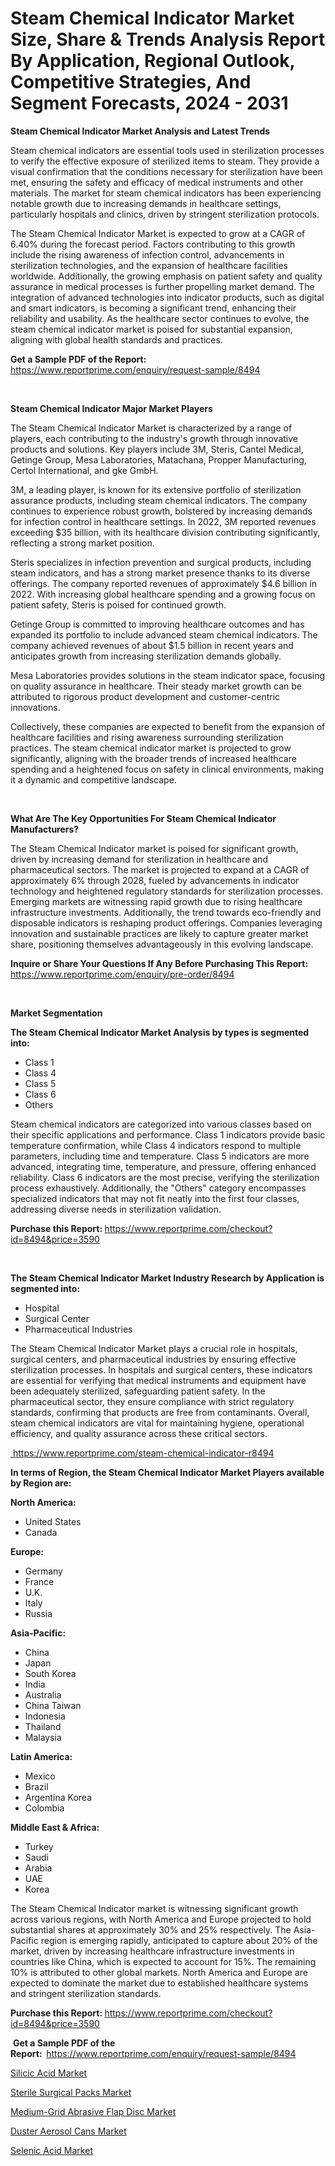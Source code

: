 <p><h1>Steam Chemical Indicator Market Size, Share & Trends Analysis Report By Application, Regional Outlook, Competitive Strategies, And Segment Forecasts, 2024 - 2031</h1></p><p><strong>Steam Chemical Indicator Market Analysis and Latest Trends</strong></p>
<p><p>Steam chemical indicators are essential tools used in sterilization processes to verify the effective exposure of sterilized items to steam. They provide a visual confirmation that the conditions necessary for sterilization have been met, ensuring the safety and efficacy of medical instruments and other materials. The market for steam chemical indicators has been experiencing notable growth due to increasing demands in healthcare settings, particularly hospitals and clinics, driven by stringent sterilization protocols.</p><p>The Steam Chemical Indicator Market is expected to grow at a CAGR of 6.40% during the forecast period. Factors contributing to this growth include the rising awareness of infection control, advancements in sterilization technologies, and the expansion of healthcare facilities worldwide. Additionally, the growing emphasis on patient safety and quality assurance in medical processes is further propelling market demand. The integration of advanced technologies into indicator products, such as digital and smart indicators, is becoming a significant trend, enhancing their reliability and usability. As the healthcare sector continues to evolve, the steam chemical indicator market is poised for substantial expansion, aligning with global health standards and practices.</p></p>
<p><strong>Get a Sample PDF of the Report:&nbsp;</strong> <a href="https://www.reportprime.com/enquiry/request-sample/8494">https://www.reportprime.com/enquiry/request-sample/8494</a></p>
<p>&nbsp;</p>
<p><strong>Steam Chemical Indicator Major Market Players</strong></p>
<p><p>The Steam Chemical Indicator Market is characterized by a range of players, each contributing to the industry's growth through innovative products and solutions. Key players include 3M, Steris, Cantel Medical, Getinge Group, Mesa Laboratories, Matachana, Propper Manufacturing, Certol International, and gke GmbH.</p><p>3M, a leading player, is known for its extensive portfolio of sterilization assurance products, including steam chemical indicators. The company continues to experience robust growth, bolstered by increasing demands for infection control in healthcare settings. In 2022, 3M reported revenues exceeding $35 billion, with its healthcare division contributing significantly, reflecting a strong market position.</p><p>Steris specializes in infection prevention and surgical products, including steam indicators, and has a strong market presence thanks to its diverse offerings. The company reported revenues of approximately $4.6 billion in 2022. With increasing global healthcare spending and a growing focus on patient safety, Steris is poised for continued growth.</p><p>Getinge Group is committed to improving healthcare outcomes and has expanded its portfolio to include advanced steam chemical indicators. The company achieved revenues of about $1.5 billion in recent years and anticipates growth from increasing sterilization demands globally.</p><p>Mesa Laboratories provides solutions in the steam indicator space, focusing on quality assurance in healthcare. Their steady market growth can be attributed to rigorous product development and customer-centric innovations.</p><p>Collectively, these companies are expected to benefit from the expansion of healthcare facilities and rising awareness surrounding sterilization practices. The steam chemical indicator market is projected to grow significantly, aligning with the broader trends of increased healthcare spending and a heightened focus on safety in clinical environments, making it a dynamic and competitive landscape.</p></p>
<p>&nbsp;</p>
<p><strong>What Are The Key Opportunities For Steam Chemical Indicator Manufacturers?</strong></p>
<p><p>The Steam Chemical Indicator market is poised for significant growth, driven by increasing demand for sterilization in healthcare and pharmaceutical sectors. The market is projected to expand at a CAGR of approximately 6% through 2028, fueled by advancements in indicator technology and heightened regulatory standards for sterilization processes. Emerging markets are witnessing rapid growth due to rising healthcare infrastructure investments. Additionally, the trend towards eco-friendly and disposable indicators is reshaping product offerings. Companies leveraging innovation and sustainable practices are likely to capture greater market share, positioning themselves advantageously in this evolving landscape.</p></p>
<p><strong>Inquire or Share Your Questions If Any Before Purchasing This Report:</strong> <a href="https://www.reportprime.com/enquiry/pre-order/8494">https://www.reportprime.com/enquiry/pre-order/8494</a></p>
<p>&nbsp;</p>
<p><strong>Market Segmentation</strong></p>
<p><strong>The Steam Chemical Indicator Market Analysis by types is segmented into:</strong></p>
<p><ul><li>Class 1</li><li>Class 4</li><li>Class 5</li><li>Class 6</li><li>Others</li></ul></p>
<p><p>Steam chemical indicators are categorized into various classes based on their specific applications and performance. Class 1 indicators provide basic temperature confirmation, while Class 4 indicators respond to multiple parameters, including time and temperature. Class 5 indicators are more advanced, integrating time, temperature, and pressure, offering enhanced reliability. Class 6 indicators are the most precise, verifying the sterilization process exhaustively. Additionally, the "Others" category encompasses specialized indicators that may not fit neatly into the first four classes, addressing diverse needs in sterilization validation.</p></p>
<p><strong>Purchase this Report:&nbsp;</strong><a href="https://www.reportprime.com/checkout?id=8494&price=3590">https://www.reportprime.com/checkout?id=8494&price=3590</a></p>
<p>&nbsp;</p>
<p><strong>The Steam Chemical Indicator Market Industry Research by Application is segmented into:</strong></p>
<p><ul><li>Hospital</li><li>Surgical Center</li><li>Pharmaceutical Industries</li></ul></p>
<p><p>The Steam Chemical Indicator Market plays a crucial role in hospitals, surgical centers, and pharmaceutical industries by ensuring effective sterilization processes. In hospitals and surgical centers, these indicators are essential for verifying that medical instruments and equipment have been adequately sterilized, safeguarding patient safety. In the pharmaceutical sector, they ensure compliance with strict regulatory standards, confirming that products are free from contaminants. Overall, steam chemical indicators are vital for maintaining hygiene, operational efficiency, and quality assurance across these critical sectors.</p></p>
<p><a href="https://www.reportprime.com/steam-chemical-indicator-r8494">&nbsp;https://www.reportprime.com/steam-chemical-indicator-r8494</a></p>
<p><strong>In terms of Region, the Steam Chemical Indicator Market Players available by Region are:</strong></p>
<p>
    <p> <strong> North America: </strong>
        <ul>
            <li>United States</li>
            <li>Canada</li>
        </ul>
        </p> 
    <p> <strong> Europe: </strong>
        <ul>
            <li>Germany</li>
            <li>France</li>
            <li>U.K.</li>
            <li>Italy</li>
            <li>Russia</li>
        </ul>
        </p> 
    <p> <strong> Asia-Pacific: </strong>
        <ul>
            <li>China</li>
            <li>Japan</li>
            <li>South Korea</li>
            <li>India</li>
            <li>Australia</li>
            <li>China Taiwan</li>
            <li>Indonesia</li>
            <li>Thailand</li>
            <li>Malaysia</li>
        </ul>
        </p> 
    <p> <strong> Latin America: </strong>
        <ul>
            <li>Mexico</li>
            <li>Brazil</li>
            <li>Argentina Korea</li>
            <li>Colombia</li>
        </ul>
        </p> 
    <p> <strong> Middle East & Africa: </strong>
        <ul>
            <li>Turkey</li>
            <li>Saudi</li>
            <li>Arabia</li>
            <li>UAE</li>
            <li>Korea</li>
        </ul>
    </p>
    </p>
<p><p>The Steam Chemical Indicator market is witnessing significant growth across various regions, with North America and Europe projected to hold substantial shares at approximately 30% and 25% respectively. The Asia-Pacific region is emerging rapidly, anticipated to capture about 20% of the market, driven by increasing healthcare infrastructure investments in countries like China, which is expected to account for 15%. The remaining 10% is attributed to other global markets. North America and Europe are expected to dominate the market due to established healthcare systems and stringent sterilization standards.</p></p>
<p><strong>Purchase this Report: </strong><a href="https://www.reportprime.com/checkout?id=8494&price=3590">https://www.reportprime.com/checkout?id=8494&price=3590</a></p>
<p>&nbsp;<strong>Get a Sample PDF of the Report:&nbsp;&nbsp;</strong><a href="https://www.reportprime.com/enquiry/request-sample/8494">https://www.reportprime.com/enquiry/request-sample/8494</a></p>
<p><strong></strong></p>
<p><p><a href="https://www.linkedin.com/pulse/global-silicic-acid-market-focus-application-end-use-industry-9yz8c?trackingId=yANXMSc6RPaKH%2FNjtmPAeg%3D%3D">Silicic Acid Market</a></p><p><a href="https://github.com/tamvrosiya/Market-Research-Report-List-5/blob/main/sterile-surgical-packs-market.md">Sterile Surgical Packs Market</a></p><p><a href="https://medium.com/@tracey.powell674/the-medium-grid-abrasive-flap-disc-market-report-analyzes-important-operational-and-performance-ac62870ae05e?postPublishedType=initial">Medium-Grid Abrasive Flap Disc Market</a></p><p><a href="https://medium.com/@tracey.powell674/the-market-for-duster-aerosol-cans-market-is-examined-in-this-report-along-with-the-factors-that-15c3b159e7ca">Duster Aerosol Cans Market</a></p><p><a href="https://www.linkedin.com/pulse/selenic-acid-market-trends-regional-insights-forecasted-period-fb2lc?trackingId=6RN2NfHUQDWQzhljaAcvKA%3D%3D">Selenic Acid Market</a></p></p>